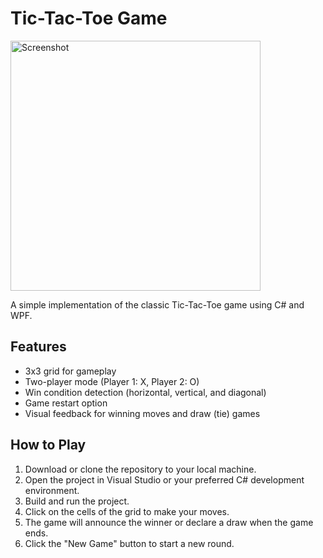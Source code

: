 # Tic-Tac-Toe Game

<img src="screenshot.png" alt="Screenshot" width="400">

A simple implementation of the classic Tic-Tac-Toe game using C# and WPF.

## Features

- 3x3 grid for gameplay
- Two-player mode (Player 1: X, Player 2: O)
- Win condition detection (horizontal, vertical, and diagonal)
- Game restart option
- Visual feedback for winning moves and draw (tie) games

## How to Play

1. Download or clone the repository to your local machine.
2. Open the project in Visual Studio or your preferred C# development environment.
3. Build and run the project.
4. Click on the cells of the grid to make your moves.
5. The game will announce the winner or declare a draw when the game ends.
6. Click the "New Game" button to start a new round.
